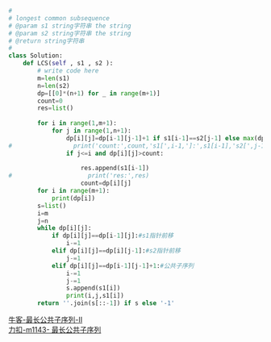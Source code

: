 ```python
#
# longest common subsequence
# @param s1 string字符串 the string
# @param s2 string字符串 the string
# @return string字符串
#
class Solution:
    def LCS(self , s1 , s2 ):
        # write code here
        m=len(s1)
        n=len(s2)
        dp=[[0]*(n+1) for _ in range(m+1)]
        count=0
        res=list()
        
        for i in range(1,m+1):
            for j in range(1,n+1):
                dp[i][j]=dp[i-1][j-1]+1 if s1[i-1]==s2[j-1] else max(dp[i-1][j],dp[i][j-1])
#                 print('count:',count,'s1[',i-1,']:',s1[i-1],'s2[',j-1,']:',s2[j-1])
                if j<=i and dp[i][j]>count:
                    
                    res.append(s1[i-1]) 
#                     print('res:',res)
                    count=dp[i][j]
        for i in range(m+1):
            print(dp[i])
        s=list()
        i=m
        j=n
        while dp[i][j]:
            if dp[i][j]==dp[i-1][j]:#s1指针前移
                i-=1
            elif dp[i][j]==dp[i][j-1]:#s2指针前移
                j-=1
            elif dp[i][j]==dp[i-1][j-1]+1:#公共子序列
                i-=1
                j-=1
                s.append(s1[i])
                print(i,j,s1[i])
        return ''.join(s[::-1]) if s else '-1'
```
[牛客-最长公共子序列-II](https://blog.nowcoder.net/n/38b743bce0464569965696841027b28c)\
[力扣-m1143-
最长公共子序列](https://leetcode-cn.com/problems/longest-common-subsequence/solution/zui-chang-gong-gong-zi-xu-lie-by-leetcod-y7u0/)
